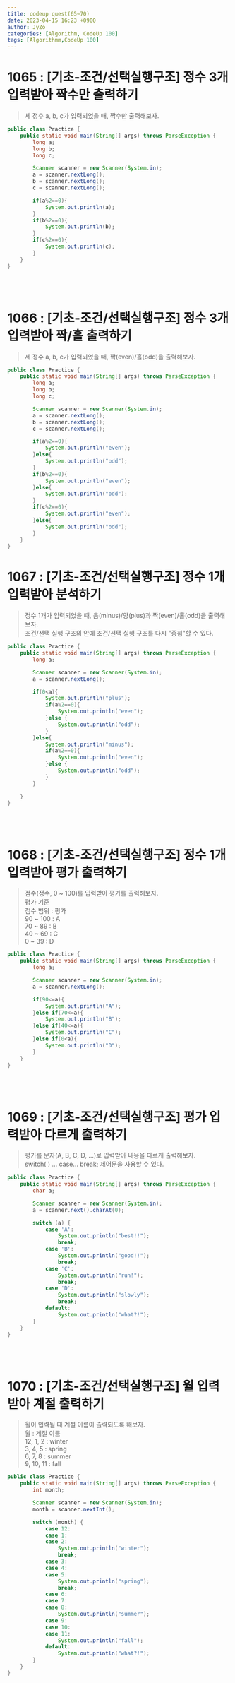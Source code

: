 ```yaml
---
title: codeup quest(65~70)
date: 2023-04-15 16:23 +0900
author: JyZo
categories: [Algorithm, CodeUp 100]
tags: [Algorithmm,CodeUp 100]
---
```




# 1065 : [기초-조건/선택실행구조] 정수 3개 입력받아 짝수만 출력하기
> 세 정수 a, b, c가 입력되었을 때, 짝수만 출력해보자.  

```java
public class Practice {
    public static void main(String[] args) throws ParseException {
        long a;
        long b;
        long c;

        Scanner scanner = new Scanner(System.in);
        a = scanner.nextLong();
        b = scanner.nextLong();
        c = scanner.nextLong();

        if(a%2==0){
            System.out.println(a);
        }
        if(b%2==0){
            System.out.println(b);
        }
        if(c%2==0){
            System.out.println(c);
        }
    }
}
```

<br/>
<br/>

# 1066 : [기초-조건/선택실행구조] 정수 3개 입력받아 짝/홀 출력하기
> 세 정수 a, b, c가 입력되었을 때, 짝(even)/홀(odd)을 출력해보자.

```java
public class Practice {
    public static void main(String[] args) throws ParseException {
        long a;
        long b;
        long c;

        Scanner scanner = new Scanner(System.in);
        a = scanner.nextLong();
        b = scanner.nextLong();
        c = scanner.nextLong();

        if(a%2==0){
            System.out.println("even");
        }else{
            System.out.println("odd");
        }
        if(b%2==0){
            System.out.println("even");
        }else{
            System.out.println("odd");
        }
        if(c%2==0){
            System.out.println("even");
        }else{
            System.out.println("odd");
        }
    }
}
```

# 1067 : [기초-조건/선택실행구조] 정수 1개 입력받아 분석하기
>정수 1개가 입력되었을 때, 음(minus)/양(plus)과 짝(even)/홀(odd)을 출력해보자.  
조건/선택 실행 구조의 안에 조건/선택 실행 구조를 다시 "중첩"할 수 있다.  

```java
public class Practice {
    public static void main(String[] args) throws ParseException {
        long a;

        Scanner scanner = new Scanner(System.in);
        a = scanner.nextLong();

        if(0<a){
            System.out.println("plus");
            if(a%2==0){
                System.out.println("even");
            }else {
                System.out.println("odd");
            }
        }else{
            System.out.println("minus");
            if(a%2==0){
                System.out.println("even");
            }else {
                System.out.println("odd");
            }
        }

    }
}
```

<br/>
<br/>

# 1068 : [기초-조건/선택실행구조] 정수 1개 입력받아 평가 출력하기
>점수(정수, 0 ~ 100)를 입력받아 평가를 출력해보자.  
평가 기준  
점수 범위 : 평가  
 90 ~ 100 : A  
 70 ~   89 : B  
 40 ~   69 : C  
0 ~   39 : D  

```java
public class Practice {
    public static void main(String[] args) throws ParseException {
        long a;

        Scanner scanner = new Scanner(System.in);
        a = scanner.nextLong();

        if(90<=a){
            System.out.println("A");
        }else if(70<=a){
            System.out.println("B");
        }else if(40<=a){
            System.out.println("C");
        }else if(0<a){
            System.out.println("D");
        }
    }
}
```

<br/>
<br/>

# 1069 : [기초-조건/선택실행구조] 평가 입력받아 다르게 출력하기
>평가를 문자(A, B, C, D, ...)로 입력받아 내용을 다르게 출력해보자.  
switch( ) ... case... break; 제어문을 사용할 수 있다.

```java
public class Practice {
    public static void main(String[] args) throws ParseException {
        char a;

        Scanner scanner = new Scanner(System.in);
        a = scanner.next().charAt(0);

        switch (a) {
            case 'A':
                System.out.println("best!!");
                break;
            case 'B':
                System.out.println("good!!");
                break;
            case 'C':
                System.out.println("run!");
                break;
            case 'D':
                System.out.println("slowly");
                break;
            default:
                System.out.println("what?!");
        }
    }
}
```

<br/>
<br/>

# 1070 : [기초-조건/선택실행구조] 월 입력받아 계절 출력하기
>월이 입력될 때 계절 이름이 출력되도록 해보자.  
월 : 계절 이름  
12, 1, 2 : winter  
3, 4, 5 : spring  
6, 7, 8 : summer  
9, 10, 11 : fall  

```java
public class Practice {
    public static void main(String[] args) throws ParseException {
        int month;

        Scanner scanner = new Scanner(System.in);
        month = scanner.nextInt();

        switch (month) {
            case 12:
            case 1:
            case 2:
                System.out.println("winter");
                break;
            case 3:
            case 4:
            case 5:
                System.out.println("spring");
                break;
            case 6:
            case 7:
            case 8:
                System.out.println("summer");
            case 9:
            case 10:
            case 11:
                System.out.println("fall");
            default:
                System.out.println("what?!");
        }
    }
}
```
